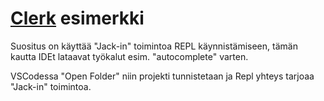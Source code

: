 # [Clerk](https://github.com/nextjournal/clerk) esimerkki

Suositus on käyttää "Jack-in" toimintoa REPL käynnistämiseen, tämän kautta IDEt lataavat työkalut esim. "autocomplete" varten.

VSCodessa "Open Folder" niin projekti tunnistetaan ja Repl yhteys tarjoaa "Jack-in" toimintoa.
